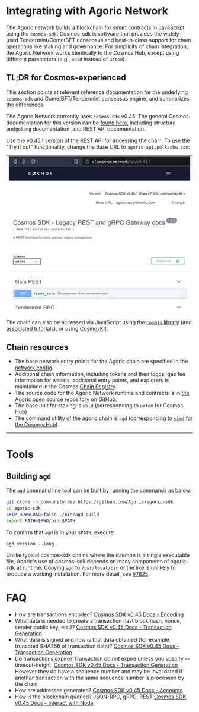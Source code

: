 # Integrating with Agoric Network

The Agoric network builds a blockchain for smart contracts in JavaScript using the `cosmos-sdk`. Cosmos-sdk is software that provides the widely-used Tendermint/CometBFT consensus and best-in-class support for chain operations like staking and governance. For simplicity of chain integration, the Agoric Network works identically to the Cosmos Hub, except using different parameters (e.g., `ubld` instead of `uatom`). 


## TL;DR for Cosmos-experienced

This section points at relevant reference documentation for the underlying `cosmos-sdk` and CometBFT/Tendermint consensus engine, and summarizes the differences.

The Agoric Network currently uses `cosmos-sdk` v0.45. The general Cosmos documentation for this version can be [found here](https://docs.cosmos.network/v0.45/), including structure and`golang` documentation, and REST API documentation. 

Use the [v0.45.1 version of the  REST API](https://v1.cosmos.network/rpc/v0.45.1) for accessing the chain. To use the "Try it out" functionality, change the Base URL to `agoric-api.polkachu.com`:


| ![Alt name of image](./assets/cosmos-api.png) |
|-|

The chain can also be accessed via JavaScript using the [`cosmjs` library](https://github.com/cosmos/cosmjs) (and [associated tutorials](https://tutorials.cosmos.network/tutorials/7-cosmjs/1-cosmjs-intro.html)), or using [CosmosKit](https://cosmoskit.com/).

## Chain resources

- The base network entry points for the Agoric chain are specified in the [network config](https://main.agoric.net/network-config). 
- Additional chain information, including tokens and their logos, gas fee information for wallets, additional entry points, and explorers is maintained in the Cosmos [Chain Registry](https://github.com/cosmos/chain-registry/tree/master/agoric).
- The source code for the Agoric Network runtime and contracts is in [the Agoric open source repository](https://github.com/Agoric/agoric-sdk) on GitHub. 
- The base unit for staking is `ubld` (corresponding to `uatom` for Cosmos Hub)
- The command utility of the agoric chain is `agd` (corresponding to [`simd` for the Cosmos Hub](https://docs.cosmos.network/v0.45/run-node/interact-node.html)). 
---
# Tools
## Building `agd`

The `agd` command line tool can be built by running the commands as below:
```sh
git clone -b community-dev https://github.com/Agoric/agoric-sdk
cd agoric-sdk
SKIP_DOWNLOAD=false ./bin/agd build
export PATH=$PWD/bin:$PATH
```
To confirm that `agd` is in your `$PATH`, execute
```
agd version --long
```
Unlike typical cosmos-sdk chains where the daemon is a single executable file, Agoric's use of cosmos-sdk depends 
on many components of agoric-sdk at runtime. Copying `agd` to `/usr/local/bin` or the like is unlikely to produce
a working installation. For more detail, see [#7825](https://github.com/Agoric/agoric-sdk/issues/7825).

# FAQ

- How are transactions encoded?
[Cosmos SDK v0.45 Docs - Encoding](https://docs.cosmos.network/v0.45/core/encoding.html)
- What data is needed to create a transaction (last block hash, nonce, sender public key, etc.)?
[Cosmos SDK v0.45 Docs - Transaction Generation](https://docs.cosmos.network/v0.45/core/transactions.html#transaction-generation)
- What data is signed and how is that data obtained (for example truncated SHA256 of transaction data)?
[Cosmos SDK v0.45 Docs - Transaction Generation](https://docs.cosmos.network/v0.45/core/transactions.html#transaction-generation)
- Do transactions expire?
Transaction do not expire unless you specify --timeout-height: [Cosmos SDK v0.45 Docs - Transaction Generation](https://docs.cosmos.network/v0.45/core/transactions.html#transaction-generation)
However they do have a sequence number and may be invalidated if another transaction with the same sequence number is processed by the chain
- How are addresses generated?
[Cosmos SDK v0.45 Docs - Accounts](https://docs.cosmos.network/v0.45/basics/accounts.html)
- How is the blockchain queried?
JSON-RPC, gRPC, REST  [Cosmos SDK v0.45 Docs - Interact with Node](https://docs.cosmos.network/v0.45/run-node/interact-node.html)